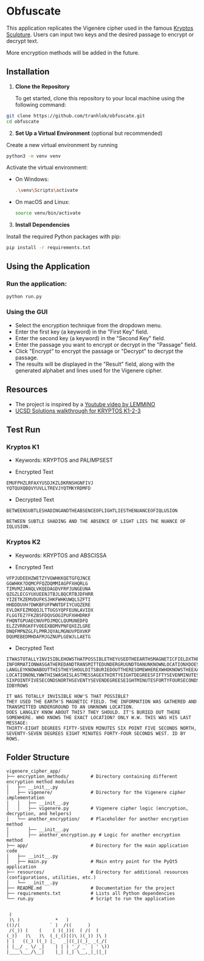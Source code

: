 # Obfuscate

This application replicates the Vigenère cipher used in the famous [Kryptos Sculpture](https://mathweb.ucsd.edu/~crypto/Projects/KarlWang/index.html). Users can input two keys and the desired passage to encrypt or decrypt text.

More encryption methods will be added in the future.

## Installation

1. **Clone the Repository**

   To get started, clone this repository to your local machine using the following command:

```bash
git clone https://github.com/tranhlok/obfuscate.git
cd obfuscate
```
2. **Set Up a Virtual Environment** (optional but recommended)

Create a new virtual environment by running

```bash
python3 -m venv venv
```

Activate the virtual environment:
- On Windows:
  ```bash
  .\venv\Scripts\activate
  ```
- On macOS and Linux:
  ```bash
  source venv/bin/activate
  ```


3. **Install Dependencies**

Install the required Python packages with pip:

```bash
pip install -r requirements.txt
```

## Using the Application
### Run the application:
```bash
python run.py
```
### Using the GUI
- Select the encryption technique from the dropdown menu.
- Enter the first key (a keyword) in the "First Key" field.
- Enter the second key (a keyword) in the "Second Key" field.
- Enter the passage you want to encrypt or decrypt in the "Passage" field.
- Click "Encrypt" to encrypt the passage or "Decrypt" to decrypt the passage.
- The results will be displayed in the "Result" field, along with the generated alphabet and lines used for the Vigenere cipher.


## Resources
- The project is inspired by a [Youtube video by LEMMiNO](https://youtu.be/jVpsLMCIB0Y?si=ZF-hhTSyXFATFKFZ)
- [UCSD Solutions walkthrough for KRYPTOS K1-2-3](https://mathweb.ucsd.edu/~crypto/Projects/KarlWang/index2.html)
## Test Run

### Kryptos K1
- Keywords: KRYPTOS and PALIMPSEST

- Encrypted Text
```
EMUFPHZLRFAXYUSDJKZLDKRNSHGNFIVJ
YQTQUXQBQVYUVLLTREVJYQTMKYRDMFD
```

- Decrypted Text
```
BETWEENSUBTLESHADINGANDTHEABSENCEOFLIGHTLIESTHENUANCEOFIQLUSION

BETWEEN SUBTLE SHADING AND THE ABSENCE OF LIGHT LIES THE NUANCE OF IQLUSION.
```
### Kryptos K2
- Keywords: KRYPTOS and ABSCISSA

- Encrypted Text
```
VFPJUDEEHZWETZYVGWHKKQETGFQJNCE
GGWHKK?DQMCPFQZDQMMIAGPFXHQRLG
TIMVMZJANQLVKQEDAGDVFRPJUNGEUNA
QZGZLECGYUXUEENJTBJLBQCRTBJDFHRR
YIZETKZEMVDUFKSJHKFWHKUWQLSZFTI
HHDDDUVH?DWKBFUFPWNTDFIYCUQZERE
EVLDKFEZMOQQJLTTUGSYQPFEUNLAVIDX
FLGGTEZ?FKZBSFDQVGOGIPUFXHHDRKF
FHQNTGPUAECNUVPDJMQCLQUMUNEDFQ
ELZZVRRGKFFVOEEXBDMVPNFQXEZLGRE
DNQFMPNZGLFLPMRJQYALMGNUVPDXVKP
DQUMEBEDMHDAFMJGZNUPLGEWJLLAETG
```

- Decrypted Text
```
ITWASTOTALLYINVISIBLEHOWSTHATPOSSIBLETHEYUSEDTHEEARTHSMAGNETICFIELDXTHE 
INFORMATIONWASGATHEREDANDTRANSMITTEDUNDERGRUUNDTOANUNKNOWNLOCATIONXDOES
LANGLEYKNOWABOUTTHISTHEYSHOULDITSBURIEDOUTTHERESOMEWHEREXWHOKNOWSTHEEXACT
LOCATIONONLYWWTHISWASHISLASTMESSAGEXTHIRTYEIGHTDEGREESFIFTYSEVENMINUTES
SIXPOINTFIVESECONDSNORTHSEVENTYSEVENDEGREESEIGHTMINUTESFORTYFOURSECONDSWEST
IDBYROWS

IT WAS TOTALLY INVISIBLE HOW'S THAT POSSIBLE?
THEY USED THE EARTH'S MAGNETIC FIELD. THE INFORMATION WAS GATHERED AND TRANSMITTED UNDERGROUND TO AN UNKNOWN LOCATION.
DOES LANGLEY KNOW ABOUT THIS? THEY SHOULD. IT'S BURIED OUT THERE SOMEWHERE. WHO KNOWS THE EXACT LOCATION? ONLY W.W. THIS WAS HIS LAST MESSAGE:
THIRTY-EIGHT DEGREES FIFTY-SEVEN MINUTES SIX POINT FIVE SECONDS NORTH, SEVENTY-SEVEN DEGREES EIGHT MINUTES FORTY-FOUR SECONDS WEST. ID BY ROWS.
```


## Folder Structure
```
vigenere_cipher_app/
├── encryption_methods/        # Directory containing different encryption method modules
│   ├── __init__.py           
│   ├── vigenere/              # Directory for the Vigenere cipher implementation
│   │   ├── __init__.py        
│   │   ├── vigenere.py        # Vigenere cipher logic (encryption, decryption, and helpers)
│   └── another_encryption/    # Placeholder for another encryption method
│       ├── __init__.py       
│       ├── another_encryption.py # Logic for another encryption method
├── app/                       # Directory for the main application code
│   ├── __init__.py            
│   ├── main.py                # Main entry point for the PyQt5 application
├── resources/                 # Directory for additional resources (configurations, utilities, etc.)
│   └── __init__.py            
├── README.md                  # Documentation for the project
├── requirements.txt           # Lists all Python dependencies
└── run.py                     # Script to run the application
```

```

 (                                     
 )\ )             *   )                
(()/(           ` )  /((      )        
 /(_)) (    (    ( )(_))(  ( /(  (     
(_))   )\   )\  (_(_()|()\ )(_)) )\ )  
| |   ((_) ((_) |_   _|((_|(_)_ _(_/(  
| |__/ _ \/ _|    | | | '_/ _` | ' \)) 
|____\___/\__|    |_| |_| \__,_|_||_|  
                                       
                                                                                                                                                         
```